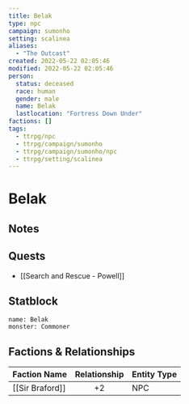 ```yaml
---
title: Belak
type: npc
campaign: sumonho
setting: scalinea
aliases: 
  - "The Outcast"
created: 2022-05-22 02:05:46
modified: 2022-05-22 02:05:46
person:
  status: deceased
  race: human
  gender: male
  name: Belak
  lastlocation: "Fortress Down Under"
factions: []
tags:
  - ttrpg/npc
  - ttrpg/campaign/sumonho
  - ttrpg/campaign/sumonho/npc
  - ttrpg/setting/scalinea
---
```


# Belak

## Notes


## Quests

- [[Search and Rescue - Powell]]

## Statblock

```statblock
name: Belak
monster: Commoner
```


## Factions & Relationships
| Faction Name                                      | Relationship | Entity Type |
| ------------------------------------------------- |:------------:| ----------- |
| [[Sir Braford]] |      +2      |  NPC           | 



